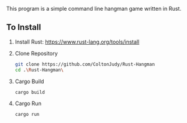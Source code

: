 This program is a simple command line hangman game written in Rust.

## To Install

1. Install Rust: https://www.rust-lang.org/tools/install

2. Clone Repository
   ```bash
   git clone https://github.com/ColtonJudy/Rust-Hangman
   cd .\Rust-Hangman\

3. Cargo Build
   ```bash
   cargo build
   
5. Cargo Run
   ```bash
   cargo run
